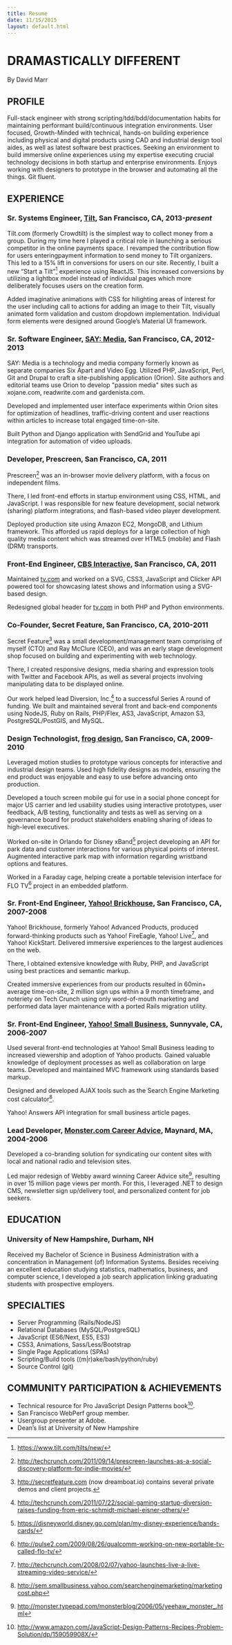 ```yaml
---
title: Resume
date: 11/15/2015
layout: default.html
---
```

# DRAMASTICALLY DIFFERENT
<p class="subtitle">By David Marr</p>

## PROFILE
Full-stack engineer with strong scripting/tdd/bdd/documentation habits for
maintaining performant build/continuous integration environments.  User focused,
Growth-Minded with technical, hands-on building experience including physical
and digital products using CAD and industrial design tool aides, as well as
latest software best practices.  Seeking an environment to build immersive
online experiences using my expertise executing crucial technology decisions in
both startup and enterprise environments. Enjoys working with designers to
prototype in the browser and automating all the things. Git fluent.

## EXPERIENCE
### Sr. Systems Engineer, [Tilt](https://tilt.com), San Francisco, CA, 2013-_present_
Tilt.com (formerly Crowdtilt) is the simplest way to collect money from a group.
During my time here I played a critical role in launching a serious competitor
in the online payments space. I revamped the contribution flow for users
enteringpayment information to send money to Tilt organizers. This led to a 15%
lift in conversions for users on our site. Recently, I built a new “Start a Tilt”[^tiltnew]
experience using ReactJS. This increased conversions by utilizing a lightbox
model instead of individual pages which more deliberately focuses users on the
creation form.

Added imaginative animations with CSS for hilighting areas of interest for the
user including call to actions for adding an image to their Tilt, visually
animated form validation and custom dropdown implementation. Individual form
elements were designed around Google’s Material UI framework.


### Sr. Software Engineer, [SAY: Media](https://saymedia.com), San Francisco, CA, 2012-2013
SAY: Media is a technology and media company formerly known as separate
companies Six Apart and Video Egg. Utilized PHP, JavaScript, Perl, Git and
Drupal to craft a site-publishing application (Orion). Site authors and
editorial teams use Orion to develop "passion media" sites such as xojane.com,
readwrite.com and gardenista.com.

Developed and implemented user interface experiments within Orion sites for
optimization of headlines, traffic-driving content and user reactions within
articles to increase total engaged time-on-site.

Built Python and Django application with SendGrid and YouTube api integration
for automation of video uploads.


### Developer, Prescreen, San Francisco, CA, 2011
Prescreen[^prescreen] was an in-browser movie delivery platform, with a focus on
independent films.

There, I led front-end efforts in startup environment using CSS, HTML,
and JavaScript. I was responsible for new feature development, social network
(sharing) platform integrations, and flash-based video player development.

Deployed production site using Amazon EC2, MongoDB, and Lithium framework. This
afforded us rapid deploys for a large collection of high quality media content
which was streamed over HTML5 (mobile) and Flash (DRM) transports.


### Front-End Engineer, [CBS Interactive](http://www.cbsinteractive.com/), San Francisco, CA, 2011
Maintained [tv.com](http://tv.com) and worked on a SVG, CSS3, JavaScript and
Clicker API powered tool for showcasing latest shows and information using a
SVG-based design.

Redesigned global header for [tv.com](http://tv.com) in both PHP and Python
environments.


### Co-Founder, Secret Feature, San Francisco, CA, 2010-2011
Secret Feature[^secretfeature] was a small development/management team
comprising of myself (CTO) and Ray McClure (CEO), and was an early stage
development shop focused on building and experimenting with web technology.

There, I created responsive designs, media sharing and expression tools with
Twitter and Facebook APIs, as well as several projects involving manipulating
data to be displayed online.

Our work helped lead Diversion, Inc.[^diversion] to a successful Series A round
of funding.  We built and maintained several front and back-end components using
NodeJS, Ruby on Rails, PHP/Flex, AS3, JavaScript, Amazon S3, PostgreSQL/PostGIS,
 and MySQL.



### Design Technologist, [frog design](https://frogdesign.com), San Francisco, CA, 2009-2010
Leveraged motion studies to prototype various concepts for interactive and
industrial design teams.  Used high fidelity designs as models, ensuring the end
product was enjoyable and easy to use before advancing onto production.

Developed a touch screen mobile gui for use in a social phone concept for major
US carrier and led usability studies using interactive prototypes, user
feedback, A/B testing, functionality and tests as well as serving on a
governance board for product stakeholders enabling sharing of ideas to
high-level executives.

Worked on-site in Orlando for Disney xBand[^frogdisney] project developing an
API for park data and customer interactions for various physical points of
interest. Augmented interactive park map with information regarding wristband
options and features.

Worked in a Faraday cage, helping create a portable television interface for
FLO TV[^frogflotv] project in an embedded platform.


### Sr. Front-End Engineer, [Yahoo! Brickhouse](https://www.crunchbase.com/product/yahoo-brickhouse), San Francisco, CA, 2007-2008
Yahoo! Brickhouse, formerly Yahoo! Advanced Products, produced forward-thinking
products such as Yahoo! FireEagle, Yahoo! Live[^yahoolive], and Yahoo!
KickStart. Delivered immersive experiences to the largest audiences on the web.

There, I obtained extensive knowledge with Ruby, PHP, and JavaScript using best
practices and semantic markup.

Created immersive experiences from our products resulted in 60min+ average
time-on-site, 2 million sign ups within a 9 month timeframe, and noteriety on
Tech Crunch using only word-of-mouth marketing and performed data layer
maintenance with a ported Rails migration utility.


### Sr. Front-End Engineer, [Yahoo! Small Business](http://smallbusiness.yahoo.com), Sunnyvale, CA, 2006-2007
Used several front-end technologies at Yahoo! Small Business leading to
increased viewership and adoption of Yahoo products. Gained valuable knowledge
of deployment processes as well as collaboration on large teams. Developed and
maintained MVC framework using standards based markup.

Designed and developed AJAX tools such as the Search Engine Marketing cost
calculator[^yahoosmallbiz].

Yahoo! Answers API integration for small business article pages.


### Lead Developer, [Monster.com Career Advice](https://career-advice.monster.com), Maynard, MA, 2004-2006
Developed a co-branding solution for syndicating our content sites with local
and national radio and television sites.

Led major redesign of Webby award winning Career Advice site[^monstercareeradvice], resulting in over 15 million page views per month. For this, I leveraged .NET to design CMS, newsletter sign up/delivery tool, and personalized content for job seekers.



## EDUCATION
### University of New Hampshire, Durham, NH
Received my Bachelor of Science in Business Administration with a concentration in Management (of) Information Systems.
Besides receiving an excellent education studying statistics, mathematics, business, and computer science, I developed a job search application linking graduating students with prospective employers.



## SPECIALTIES
* Server Programming (Rails/NodeJS)
* Relational Databases (MySQL/PostgreSQL)
* JavaScript (ES6/Next, ES5, ES3)
* CSS3, Animations, Sass/Less/Bootstrap
* Single Page Applications (SPAs)
* Scripting/Build tools ((m|r)ake/bash/python/ruby)
* Source Control (git)
      
## COMMUNITY PARTICIPATION &amp; ACHIEVEMENTS
* Technical resource for Pro JavaScript Design Patterns book[^jsdesignpatternsbook].
* San Francisco WebPerf  group member.
* Usergroup presenter at Adobe.
* Dean’s list at University of New Hampshire

[^secretfeature]: <http://secretfeature.com> (now dreamboat.io) contains several private demos and client projects.
[^prescreen]: <http://techcrunch.com/2011/09/14/prescreen-launches-as-a-social-discovery-platform-for-indie-movies/>
[^diversion]: <http://techcrunch.com/2011/07/22/social-gaming-startup-diversion-raises-funding-from-eric-schmidt-michael-eisner-others/>
[^frogdisney]: <https://disneyworld.disney.go.com/plan/my-disney-experience/bands-cards/>
[^frogflotv]: <http://pulse2.com/2009/08/26/qualcomm-working-on-new-portable-tv-called-flo-tv/>
[^yahoolive]: <http://techcrunch.com/2008/02/07/yahoo-launches-live-a-live-streaming-video-service/>
[^yahoosmallbiz]: <http://sem.smallbusiness.yahoo.com/searchenginemarketing/marketingcost.php>
[^monstercareeradvice]: <http://monster.typepad.com/monsterblog/2006/05/yeehaw_monster_.html>
[^jsdesignpatternsbook]: <http://www.amazon.com/JavaScript-Design-Patterns-Recipes-Problem-Solution/dp/159059908X/>
[^tiltnew]: <https://www.tilt.com/tilts/new/>
